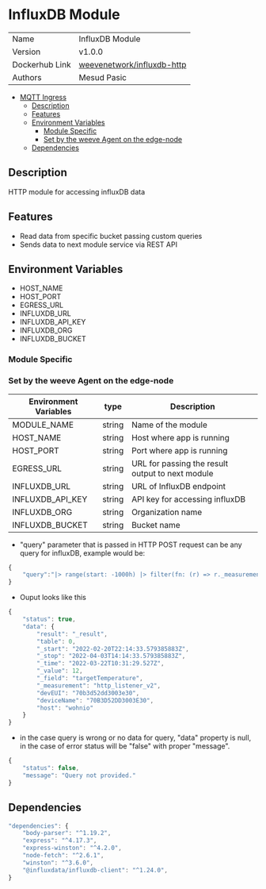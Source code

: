 # InfluxDB Module

|                |                                 |
| -------------- | ------------------------------- |
| Name           | InfluxDB Module               |
| Version        | v1.0.0                          |
| Dockerhub Link | [weevenetwork/influxdb-http]() |
| Authors        | Mesud Pasic                     |



- [MQTT Ingress](#mcclimate-decoder)
  - [Description](#description)
  - [Features](#features)
  - [Environment Variables](#environment-variables)
    - [Module Specific](#module-specific)
    - [Set by the weeve Agent on the edge-node](#set-by-the-weeve-agent-on-the-edge-node)
  - [Dependencies](#dependencies)




## Description

HTTP module for accessing influxDB data

## Features

* Read data from specific bucket passing custom queries
* Sends data to next module service via REST API

## Environment Variables

* HOST_NAME
* HOST_PORT
* EGRESS_URL
* INFLUXDB_URL
* INFLUXDB_API_KEY
* INFLUXDB_ORG
* INFLUXDB_BUCKET

### Module Specific

### Set by the weeve Agent on the edge-node

| Environment Variables | type   | Description                            |
| --------------------- | ------ | -------------------------------------- |
| MODULE_NAME           | string | Name of the module                     |
| HOST_NAME           | string | Host where app is running              |
| HOST_PORT           | string | Port where app is running              |
| EGRESS_URL           | string | URL for passing the result output to next module|
| INFLUXDB_URL           | string | URL of InfluxDB endpoint|
| INFLUXDB_API_KEY           | string | API key for accessing influxDB|
| INFLUXDB_ORG           | string | Organization name|
| INFLUXDB_BUCKET           | string | Bucket name|

* "query" parameter that is passed in HTTP POST request can be any query for influxDB, example would be:
```js
{
	"query":"|> range(start: -1000h) |> filter(fn: (r) => r._measurement == \"http_listener_v2\") |> filter(fn: (r) => r._field == \"targetTemperature\")"
}
```

* Ouput looks like this
```js
{
	"status": true,
	"data": {
		"result": "_result",
		"table": 0,
		"_start": "2022-02-20T22:14:33.579385883Z",
		"_stop": "2022-04-03T14:14:33.579385883Z",
		"_time": "2022-03-22T10:31:29.527Z",
		"_value": 12,
		"_field": "targetTemperature",
		"_measurement": "http_listener_v2",
		"devEUI": "70b3d52dd3003e30",
		"deviceName": "70B3D52DD3003E30",
		"host": "wohnio"
	}
}
```

* in the case query is wrong or no data for query, "data" property is null, in the case of error status will be "false" with proper "message".
```js
{
	"status": false,
	"message": "Query not provided."
}
```
## Dependencies

```js
"dependencies": {
    "body-parser": "^1.19.2",
    "express": "^4.17.3",
    "express-winston": "^4.2.0",
    "node-fetch": "^2.6.1",
    "winston": "^3.6.0",
	"@influxdata/influxdb-client": "^1.24.0",
}
```